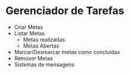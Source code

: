 # Gerenciador de Tarefas

- Criar Metas
- Listar Metas 
    - Metas realizadas
    - Metas Abertas
- Marcar/Desmarcar metas como concluídas
- Remover Metas
- Sistemas de mensagens